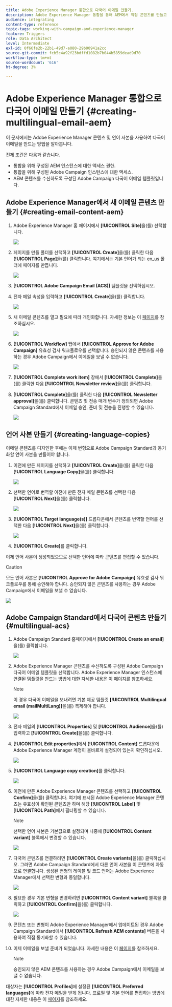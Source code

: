 ```yaml
---
title: Adobe Experience Manager 통합으로 다국어 이메일 만들기.
description: Adobe Experience Manager 통합을 통해 AEM에서 직접 콘텐츠를 만들고 나중에 Adobe Campaign에서 사용할 수 있습니다.
audience: integrating
content-type: reference
topic-tags: working-with-campaign-and-experience-manager
feature: Triggers
role: Data Architect
level: Intermediate
exl-id: 0f66fe2b-22b1-49d7-a080-29b00941a2cc
source-git-commit: fcb5c4a92f23bdffd1082b7b044b5859dead9d70
workflow-type: tm+mt
source-wordcount: '616'
ht-degree: 3%

---
```


# Adobe Experience Manager 통합으로 다국어 이메일 만들기 {#creating-multilingual-email-aem}

이 문서에서는 Adobe Experience Manager 콘텐츠 및 언어 사본을 사용하여 다국어 이메일을 만드는 방법을 알아봅니다.

전제 조건은 다음과 같습니다.

* 통합을 위해 구성된 AEM 인스턴스에 대한 액세스 권한.
* 통합을 위해 구성된 Adobe Campaign 인스턴스에 대한 액세스.
* AEM 콘텐츠를 수신하도록 구성된 Adobe Campaign 다국어 이메일 템플릿입니다.

## Adobe Experience Manager에서 새 이메일 콘텐츠 만들기 {#creating-email-content-aem}

1. Adobe Experience Manager 홈 페이지에서 **[!UICONTROL Site]**&#x200B;을(를) 선택합니다.

   ![](assets/aem_acs_1.png)

1. 페이지를 만들 폴더를 선택하고 **[!UICONTROL Create]**&#x200B;을(를) 클릭한 다음 **[!UICONTROL Page]**&#x200B;을(를) 클릭합니다. 여기에서는 기본 언어가 되는 en_us 폴더에 페이지를 만듭니다.

   ![](assets/aem_acs_2.png)

1. **[!UICONTROL Adobe Campaign Email (ACS)]** 템플릿을 선택하십시오.

1. 전자 메일 속성을 입력하고 **[!UICONTROL Create]**&#x200B;을(를) 클릭합니다.

   ![](assets/aem_acs_3.png)

1. 새 이메일 콘텐츠를 열고 필요에 따라 개인화합니다. 자세한 정보는 이 [페이지](../../integrating/using/creating-email-experience-manager.md#editing-email-aem)를 참조하십시오.

   ![](assets/aem_acs_4.png)

1. **[!UICONTROL Workflow]** 탭에서 **[!UICONTROL Approve for Adobe Campaign]** 유효성 검사 워크플로우를 선택합니다. 승인되지 않은 콘텐츠를 사용하는 경우 Adobe Campaign에서 이메일을 보낼 수 없습니다.

   ![](assets/aem_acs_7.png)

1. **[!UICONTROL Complete work item]** 창에서 **[!UICONTROL Complete]**&#x200B;을(를) 클릭한 다음 **[!UICONTROL Newsletter review]**&#x200B;을(를) 클릭합니다.

1. **[!UICONTROL Complete]**&#x200B;을(를) 클릭한 다음 **[!UICONTROL Newsletter approval]**&#x200B;을(를) 클릭합니다. 콘텐츠 및 전송 매개 변수가 정의되면 Adobe Campaign Standard에서 이메일 승인, 준비 및 전송을 진행할 수 있습니다.

   ![](assets/aem_acs_8.png)

## 언어 사본 만들기 {#creating-language-copies}

이메일 콘텐츠를 디자인한 후에는 이제 변형으로 Adobe Campaign Standard과 동기화할 언어 사본을 만들어야 합니다.

1. 이전에 만든 페이지를 선택하고 **[!UICONTROL Create]**&#x200B;을(를) 클릭한 다음 **[!UICONTROL Language Copy]**&#x200B;을(를) 클릭합니다.

   ![](assets/aem_acs_5.png)

1. 선택한 언어로 번역할 이전에 만든 전자 메일 콘텐츠를 선택한 다음 **[!UICONTROL Next]**&#x200B;을(를) 클릭합니다.

   ![](assets/aem_acs_6.png)

1. **[!UICONTROL Target language(s)]** 드롭다운에서 콘텐츠를 번역할 언어를 선택한 다음 **[!UICONTROL Next]**&#x200B;을(를) 클릭합니다.

   ![](assets/aem_acs_9.png)

1. **[!UICONTROL Create]**&#x200B;를 클릭합니다.

이제 언어 사본이 생성되었으므로 선택한 언어에 따라 콘텐츠를 편집할 수 있습니다.

>[!CAUTION]
>
>모든 언어 사본은 **[!UICONTROL Approve for Adobe Campaign]** 유효성 검사 워크플로우를 통해 승인해야 합니다. 승인되지 않은 콘텐츠를 사용하는 경우 Adobe Campaign에서 이메일을 보낼 수 없습니다.

![](assets/aem_acs_11.png)

## Adobe Campaign Standard에서 다국어 콘텐츠 만들기 {#multilingual-acs}

1. Adobe Campaign Standard 홈페이지에서 **[!UICONTROL Create an email]**&#x200B;을(를) 클릭합니다.

   ![](assets/aem_acs_12.png)

1. Adobe Experience Manager 콘텐츠를 수신하도록 구성된 Adobe Campaign 다국어 이메일 템플릿을 선택합니다. Adobe Experience Manager 인스턴스에 연결된 템플릿을 만드는 방법에 대한 자세한 내용은 이 [페이지](../../integrating/using/configure-experience-manager.md#config-acs)를 참조하세요.

   >[!NOTE]
   >
   >이 경우 다국어 이메일을 보내려면 기본 제공 템플릿 **[!UICONTROL Multilingual email (mailMultiLang)]**&#x200B;을(를) 복제해야 합니다.

   ![](assets/aem_acs_13.png)

1. 전자 메일의 **[!UICONTROL Properties]** 및 **[!UICONTROL Audience]**&#x200B;을(를) 입력하고 **[!UICONTROL Create]**&#x200B;을(를) 클릭합니다.

1. **[!UICONTROL Edit properties]**&#x200B;에서 **[!UICONTROL Content]** 드롭다운에 Adobe Experience Manager 계정이 올바르게 설정되어 있는지 확인하십시오.

   ![](assets/aem_acs_20.png)

1. **[!UICONTROL Language copy creation]**&#x200B;를 클릭합니다.

   ![](assets/aem_acs_16.png)

1. 이전에 만든 Adobe Experience Manager 콘텐츠를 선택하고 **[!UICONTROL Confirm]**&#x200B;을(를) 클릭합니다. 여기에 표시된 Adobe Experience Manager 콘텐츠는 유효성이 확인된 콘텐츠만 하며 해당 **[!UICONTROL Label]** 및 **[!UICONTROL Path]**&#x200B;에서 필터링할 수 있습니다.

   >[!NOTE]
   >
   >선택한 언어 사본은 기본값으로 설정되며 나중에 **[!UICONTROL Content variant]** 블록에서 변경할 수 있습니다.

   ![](assets/aem_acs_17.png)

1. 다국어 콘텐츠를 연결하려면 **[!UICONTROL Create variants]**&#x200B;을(를) 클릭하십시오. 그러면 Adobe Campaign Standard에서 다른 언어 사본을 이 콘텐츠에 자동으로 연결합니다. 생성된 변형의 레이블 및 코드 언어는 Adobe Experience Manager에서 선택한 변형과 동일합니다.

   ![](assets/aem_acs_18.png)

1. 필요한 경우 기본 변형을 변경하려면 **[!UICONTROL Content variant]** 블록을 클릭하고 **[!UICONTROL Confirm]**&#x200B;을(를) 클릭합니다.

   ![](assets/aem_acs_19.png)

1. 콘텐츠 또는 변형이 Adobe Experience Manager에서 업데이트된 경우 Adobe Campaign Standard에서 **[!UICONTROL Refresh AEM contents]** 버튼을 사용하여 직접 동기화할 수 있습니다.

1. 이제 이메일을 보낼 준비가 되었습니다. 자세한 내용은 이 [페이지](../../sending/using/get-started-sending-messages.md)를 참조하세요.

   >[!NOTE]
   >
   >승인되지 않은 AEM 콘텐츠를 사용하는 경우 Adobe Campaign에서 이메일을 보낼 수 없습니다.

대상자는 **[!UICONTROL Profiles]**&#x200B;에 설정된 **[!UICONTROL Preferred languages]**&#x200B;에 따라 전자 메일을 받게 됩니다. 프로필 및 기본 언어를 편집하는 방법에 대한 자세한 내용은 이 [페이지](../../audiences/using/editing-profiles.md)를 참조하세요.

